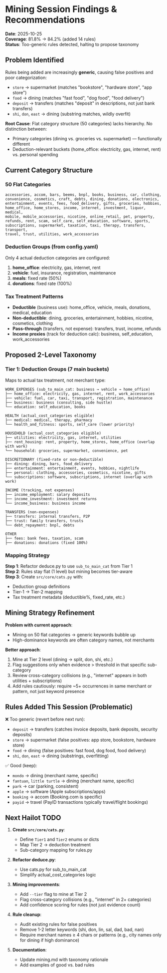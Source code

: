 # Mining Session Findings & Recommendations

**Date**: 2025-10-25  
**Coverage**: 81.8% → 84.2% (added 14 rules)  
**Status**: Too-generic rules detected, halting to propose taxonomy

## Problem Identified

Rules being added are increasingly **generic**, causing false positives and poor categorization:
- `store` → supermarket (matches "bookstore", "hardware store", "app store")
- `food` → dining (matches "fast food", "dog food", "food delivery")
- `deposit` → transfers (matches "deposit" in descriptions, not just bank transfers)
- `shi`, `don`, `east` → dining (substring matches, wildly overfit)

**Root Cause**: Flat category structure (50 categories) lacks hierarchy. No distinction between:
- Primary categories (dining vs. groceries vs. supermarket) — functionally different
- Deduction-relevant buckets (home_office: electricity, gas, internet, rent) vs. personal spending

## Current Category Structure

### 50 Flat Categories
```
accessories, accom, bars, beems, bnpl, books, business, car, clothing, 
convenience, cosmetics, craft, debts, dining, donations, electronics, 
entertainment, events, fees, food_delivery, gifts, groceries, hobbies, 
home_office, home_stores, income, internet, investment, liquor, medical, 
mobile, mobile_accessories, nicotine, online_retail, pet, property, 
refunds, rent, scam, self_care, self_education, software, sports, 
subscriptions, supermarket, taxation, taxi, therapy, transfers, transport, 
travel, trust, utilities, work_accessories
```

### Deduction Groups (from config.yaml)
Only 4 actual deduction categories are configured:
1. **home_office**: electricity, gas, internet, rent
2. **vehicle**: fuel, insurance, registration, maintenance
3. **meals**: fixed rate (50%)
4. **donations**: fixed rate (100%)

### Tax Treatment Patterns
- **Deductible** (business use): home_office, vehicle, meals, donations, medical, education
- **Non-deductible**: dining, groceries, entertainment, hobbies, nicotine, cosmetics, clothing
- **Pass-through** (transfers, not expense): transfers, trust, income, refunds
- **Income proxies** (track for deduction calc): business, self_education, work_accessories

## Proposed 2-Level Taxonomy

### Tier 1: Deduction Groups (7 main buckets)
Maps to actual tax treatment, not merchant type:

```
WORK_EXPENSES (sub_to_main_cat: business → vehicle → home_office)
├── home_office: electricity, gas, internet, rent, work_accessories
├── vehicle: fuel, car, taxi, transport, registration, maintenance
├── business: business (consulting, side hustle)
└── education: self_education, books

HEALTH (actual_cost_categories eligible)
├── medical: medical, therapy, pharmacy
└── health_and_fitness: sports, self_care (lower priority)

HOUSEHOLD (actual_cost_categories eligible)
├── utilities: electricity, gas, internet, utilities
├── rent_housing: rent, property, home_stores, home_office (overlap with work)
└── household: groceries, supermarket, convenience, pet

DISCRETIONARY (fixed-rate or non-deductible)
├── dining: dining, bars, food_delivery
├── entertainment: entertainment, events, hobbies, nightlife
├── personal: clothing, accessories, cosmetics, nicotine, gifts
└── subscriptions: software, subscriptions, internet (overlap with work)

INCOME (tracking, not expenses)
├── income_employment: salary deposits
├── income_investment: investment returns
└── income_business: business income

TRANSFERS (non-expenses)
├── transfers: internal transfers, P2P
├── trust: family transfers, trusts
└── debt_repayment: bnpl, debts

OTHER
├── fees: bank fees, taxation, scam
├── donations: donations (fixed 100%)
```

### Mapping Strategy

**Step 1**: Refactor deduce.py to use `sub_to_main_cat` from Tier 1  
**Step 2**: Rules stay flat (1 level) but mining becomes tier-aware  
**Step 3**: Create `src/core/cats.py` with:
  - Deduction group definitions
  - Tier-1 → Tier-2 mapping
  - Tax treatment metadata (deductible%, fixed_rate, etc.)

## Mining Strategy Refinement

**Problem with current approach**:
- Mining on 50 flat categories → generic keywords bubble up
- High-dominance keywords are often category names, not merchants

**Better approach**:
1. Mine at Tier 2 level (dining → split, don, shi, etc.)
2. Flag suggestions only when evidence > threshold in that specific sub-category
3. Review cross-category collisions (e.g., "internet" appears in both utilities + subscriptions)
4. Add rules cautiously: require ~5+ occurrences in same merchant or pattern, not just keyword presence

## Rules Added This Session (Problematic)

❌ Too generic (revert before next run):
- `deposit` → transfers (catches invoice deposits, bank deposits, security deposits)
- `store` → supermarket (false positives: app store, bookstore, hardware store)
- `food` → dining (false positives: fast food, dog food, food delivery)
- `shi`, `don`, `east` → dining (substrings, overfitting)

✅ Good (keep):
- `mondo` → dining (merchant name, specific)
- `fantuan`, `little turtle` → dining (merchant name, specific)
- `park` → car (parking, consistent)
- `apple` → software (Apple subscriptions/apps)
- `booking` → accom (Booking.com is specific)
- `payid` → travel (PayID transactions typically travel/flight bookings)

## Next Hailot TODO

1. **Create `src/core/cats.py`**:
   - Define `Tier1` and `Tier2` enums or dicts
   - Map Tier 2 → deduction treatment
   - Sub-category mapping for rules.py

2. **Refactor deduce.py**:
   - Use cats.py for sub_to_main_cat
   - Simplify actual_cost_categories logic

3. **Mining improvements**:
   - Add `--tier` flag to mine at Tier 2
   - Flag cross-category collisions (e.g., "internet" in 2+ categories)
   - Add confidence scoring for rules (not just evidence count)

4. **Rule cleanup**:
   - Audit existing rules for false positives
   - Remove 1-2 letter keywords (shi, don, lin, sal, dad, bad, nan)
   - Require merchant names ≥ 4 chars or patterns (e.g., city names only for dining if high dominance)

5. **Documentation**:
   - Update mining.md with taxonomy rationale
   - Add examples of good vs. bad rules
